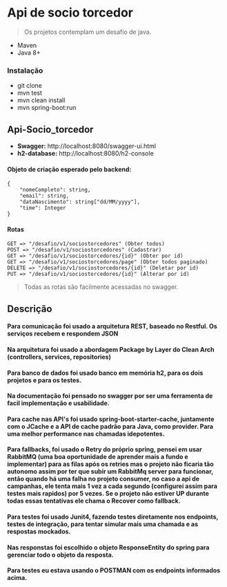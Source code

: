 # Api de socio torcedor
> Os projetos contemplam um desafio de java.

- Maven
- Java 8+

### Instalação

- git clone 
- mvn test
- mvn clean install
- mvn spring-boot:run

## Api-Socio_torcedor
- **Swagger:** http://localhost:8080/swagger-ui.html
- **h2-database:** http://localhost:8080/h2-console


#### Objeto de criação esperado pelo backend:

```
{ 
	"nomeCompleto": string, 
	"email": string, 
	"dataNascimento": string["dd/MM/yyyy"], 
	"time": Integer
}
```

#### Rotas

```
GET => "/desafio/v1/sociostorcedores" (Obter todos)
POST => "/desafio/v1/sociostorcedores" (Cadastrar)
GET => "/desafio/v1/sociostorcedores/{id}" (Obter por id)
GET => "/desafio/v1/sociostorcedores/page" (Obter todos paginado)
DELETE => "/desafio/v1/sociostorcedores/{id}" (Deletar por id)
PUT => "/desafio/v1/sociostorcedores/{id}" (Alterar por id)
```
> Todas as rotas são facilmente acessadas no swagger.


## Descrição


#### Para comunicação foi usado a arquitetura REST, baseado no Restful. Os serviços recebem e respondem JSON

#### Na arquitetura foi usado a abordagem Package by Layer do Clean Arch (controllers, services, repositories)

#### Para banco de dados foi usado banco em memória h2, para os dois projetos e para os testes.

#### Na documentação foi pensado no swagger por ser uma ferramenta de facil implementação e usabilidade.

#### Para cache nas API's foi usado spring-boot-starter-cache, juntamente com o JCache e a API de cache padrão para Java, como provider. Para uma melhor performance nas chamadas idepotentes.

#### Para fallbacks, foi usado o Retry do próprio spring, pensei em usar RabbitMQ (uma boa oportunidade de aprender mais a fundo e implementar) para as filas após os retries mas o projeto não ficaria tão autonomo assim por ter que subir um RabbitMq server para funcionar, então quando há uma falha no projeto consumer, no caso a api de campanhas, ele tenta mais 1 vez a cada segundo (configurei assim para testes mais rapidos) por 5 vezes. Se o projeto não estiver UP durante todas essas tentativas ele chama o Recover como fallback.

#### Para testes foi usado Junit4, fazendo testes diretamente nos endpoints, testes de integração, para tentar simular mais uma chamada e as respostas mockados.

#### Nas responstas foi escolhido o objeto ResponseEntity do spring para gerenciar todo o objeto da resposta.

#### Para testes eu estava usando o POSTMAN com os endpoints informados acima.
